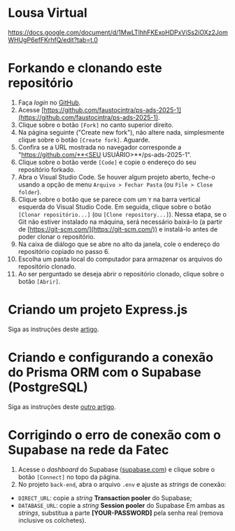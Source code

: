 # Lousa Virtual
https://docs.google.com/document/d/1MwLTlhhFKExoHDPxViSs2iOXz2JomWHUgP6efFKrhfQ/edit?tab=t.0

# Forkando e clonando este repositório
1. Faça _login_ no [GitHub](https://github.com).
2. Acesse [https://github.com/faustocintra/ps-ads-2025-1](https://github.com/faustocintra/ps-ads-2025-1).
3. Clique sobre o botão `[Fork]` no canto superior direito.
4. Na página seguinte ("Create new fork"), não altere nada, simplesmente clique sobre o botão `[Create fork]`. Aguarde.
5. Confira se a URL mostrada no navegador corresponde a "https://github.com/**<SEU USUÁRIO>**/ps-ads-2025-1".
6. Clique sobre o botão verde `[Code]` e copie o endereço do seu repositório forkado.
7. Abra o Visual Studio Code. Se houver algum projeto aberto, feche-o usando a opção de menu `Arquivo > Fechar Pasta` (ou `File > Close folder`).
8. Clique sobre o botão que se parece com um `Y` na barra vertical esquerda do Visual Studio Code. Em seguida, clique sobre o botão `[Clonar repositório...]` (ou `[Clone repository...]`). Nessa etapa, se o Git não estiver instalado na máquina, será necessário baixá-lo (a partir de [https://git-scm.com/](https://git-scm.com/)) e instalá-lo antes de poder clonar o repositório.
9. Na caixa de diálogo que se abre no alto da janela, cole o endereço do repositório copiado no passo 6.
10. Escolha um pasta local do computador para armazenar os arquivos do repositório clonado.
11. Ao ser perguntado se deseja abrir o repositório clonado, clique sobre o botão `[Abrir]`.

# Criando um projeto Express.js
Siga as instruções deste [artigo](https://faustocintra.com.br/desenvolvimento-back-end/criando-um-projeto-express-js-em-2024/).

# Criando e configurando a conexão do Prisma ORM com o Supabase (PostgreSQL)
Siga as instruções deste [outro artigo](https://faustocintra.com.br/desenvolvimento-back-end/configurando-a-conexao-do-prisma-orm-com-o-supabase-postgresql/).

# Corrigindo o erro de conexão com o Supabase na rede da Fatec
1. Acesse o _dashboard_ do Supabase ([supabase.com](https://supabase.com)) e clique sobre o botão `[Connect]` no topo da página.
2. No projeto `back-end`, abra o arquivo `.env` e ajuste as _strings_ de conexão:
* `DIRECT_URL`: copie a _string_ **Transaction pooler** do Supabase;
* `DATABASE_URL`: copie a _string_ **Session pooler** do Supabase
Em ambas as _strings_, substitua a parte **[YOUR-PASSWORD]** pela senha real (remova inclusive os colchetes).
